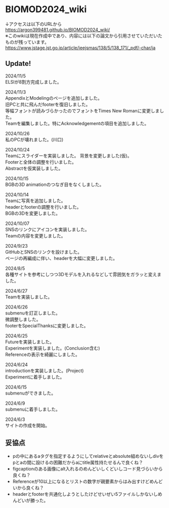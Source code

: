 # BIOMOD2024_wiki
↓アクセスは以下のURLから  
https://argon399481.github.io/BIOMOD2024_wiki/  
※このwikiは現在作成中であり、内容には以下の論文から引用させていただいたものが残っています。  
https://www.jstage.jst.go.jp/article/ieejsmas/138/5/138_171/_pdf/-char/ja
  
## Update!
2024/11/5  
ELSIが8割方完成しました。  
  
2024/11/3  
AppendixとModelingのページを追加しました。  
旧PCと共に飛んだfooterを復旧しました。  
等幅フォントが読みづらかったのでフォントをTimes New Romanに変更しました。  
Teamを編集しました。特にAcknowledgementの項目を追加しました。  
  
2024/10/26  
私のPCが壊れました。(川口)  
  
2024/10/24  
Teamにスライダーを実装しました。
背景を変更しました(仮)。  
Footerと全体の調整を行いました。  
Abstractを仮実装しました。  
  
2024/10/15  
BGBの3D animationのつなぎ目をなくしました。  
  
2024/10/14  
Teamに写真を追加しました。  
headerとfooterの調整を行いました。  
BGBの3Dを変更しました。  
  
2024/10/07  
SNSのリンクにアイコンを実装しました。  
Teamの内容を変更しました。  
  
2024/9/23  
GitHubとSNSのリンクを設けました。  
ページの再編成に伴い、headerを大幅に変更しました。  
  
2024/8/5  
各種サイトを参考にしつつ3Dモデルを入れるなどして雰囲気をガラッと変えました。  
  
2024/6/27  
Teamを実装しました。  
  
2024/6/26  
submenuを訂正しました。  
微調整しました。  
footerをSpecialThanksに変更しました。  
  
2024/6/25  
Futureを実装しました。  
Experimentを実装しました。(Conclusion含む)  
Referenceの表示を綺麗にしました。  
  
2024/6/24  
introductionを実装しました。(Project)  
Experimentに着手しました。  
  
2024/6/15  
submenuができました。  
  
2024/6/9  
submenuに着手しました。  
  
2024/6/3  
サイトの作成を開始。  
  
## 妥協点
- pの中にあるaタグを指定するようにしてrelativeとabsolute組めないしdivをpとaの間に設けるの困難だからaにtitle属性持たせるんで良くね？
- figcaptionのある画像にalt入れるのめんどいしくどいしコード見づらいから良くね？
- Referenceが10以上になるとリストの数字が親要素からはみ出すけどめんどいから良くね？
- headerとfooterを共通化しようとしたけどせいぜい5ファイルしかないしめんどいが勝った。
